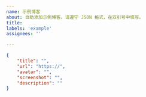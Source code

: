 ```yaml
---
name: 示例博客
about: 自助添加示例博客。请遵守 JSON 格式，在双引号中填写。
title:
labels: 'example'
assignees: ''

---
```

<!-- 请在双引号中填写，不要修改模板格式 -->
```json
{
    "title": "",
    "url": "https://",
    "avatar": "",
    "screenshot": "",
    "description": ""
}
```
